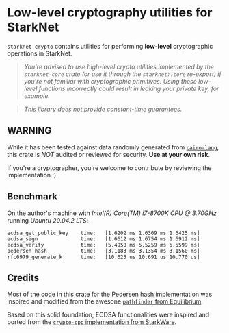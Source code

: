 # Low-level cryptography utilities for StarkNet

`starknet-crypto` contains utilities for performing **low-level** cryptographic operations in StarkNet.

> _You're advised to use high-level crypto utilities implemented by the `starknet-core` crate (or use it through the `starknet::core` re-export) if you're not familiar with cryptographic primitives. Using these low-level functions incorrectly could result in leaking your private key, for example._

> _This library does not provide constant-time guarantees._

## **WARNING**

While it has been tested against data randomly generated from [`cairo-lang`](https://github.com/starkware-libs/cairo-lang), this crate is _NOT_ audited or reviewed for security. **Use at your own risk**.

If you're a cryptographer, you're welcome to contribute by reviewing the implementation :)

## Benchmark

On the author's machine with _Intel(R) Core(TM) i7-8700K CPU @ 3.70GHz_ running _Ubuntu 20.04.2 LTS_:

```log
ecdsa_get_public_key    time:   [1.6202 ms 1.6309 ms 1.6425 ms]
ecdsa_sign              time:   [1.6612 ms 1.6754 ms 1.6912 ms]
ecdsa_verify            time:   [5.4950 ms 5.5259 ms 5.5599 ms]
pedersen_hash           time:   [3.1183 ms 3.1354 ms 3.1560 ms]
rfc6979_generate_k      time:   [10.625 us 10.691 us 10.770 us]
```

## Credits

Most of the code in this crate for the Pedersen hash implementation was inspired and modified from the awesone [`pathfinder` from Equilibrium](https://github.com/eqlabs/pathfinder/blob/b091cb889e624897dbb0cbec3c1df9a9e411eb1e/crates/pedersen/src/lib.rs).

Based on this solid foundation, ECDSA functionalities were inspired and ported from the [`crypto-cpp` implementation from StarkWare](https://github.com/starkware-libs/crypto-cpp/blob/95864fbe11d5287e345432dbe1e80dea3c35fc58/src/starkware/crypto/ecdsa.cc).
